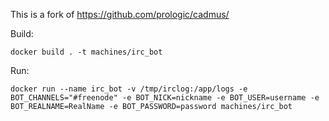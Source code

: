 This is a fork of https://github.com/prologic/cadmus/

Build:
```
docker build . -t machines/irc_bot
```
Run:
```
docker run --name irc_bot -v /tmp/irclog:/app/logs -e BOT_CHANNELS="#freenode" -e BOT_NICK=nickname -e BOT_USER=username -e BOT_REALNAME=RealName -e BOT_PASSWORD=password machines/irc_bot
```
